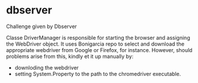 # dbserver
Challenge given by Dbserver

Classe DriverManager is responsible for starting the browser and assigning the WebDriver object.
It uses Bonigarcia repo to select and download the appropriate webdriver from Google or Firefox, for instance. However, should problems arise from this, kindly et it up manually by:
- downloding the webdriver
- setting System.Property to the path to the chromedriver executable.


